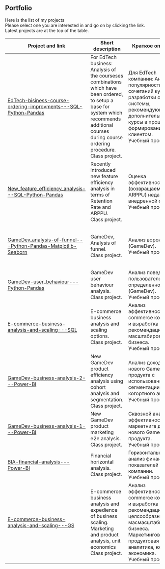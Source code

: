 ## Portfolio
Here is the list of my projects  
Please select one you are interested in and go on by clicking the link.   
Latest projects are at the top of the table.

| Project and link | Short description | Краткое описание | Tools |
|---|---|---|---|
|[EdTech-bisiness-course-ordering-improvments---SQL-Python-Pandas](https://github.com/realseich/Complex-task--SQL-Python)|For EdTech business: Analysis of the courseses combinations which have been ordered, to setup a base for system which recommends additional courses during course ordering procedure.<br />Сlass project.| Для EdTech компании: Анализ популярности сочетаний курсов для разработки основы системы, рекомендующей дополнительные курсы в процессе формирования заказа клиентом.<br />Учебный проект.|PostgreSQL,<br />Python with Pandas, psycopg2, Matplotlib, Seaborn<br />(Jupyter Notebook)|
|[New_feature_efficiency_analysis---SQL-Python-Pandas](https://github.com/realseich/New_feature_efficiency_analysis---SQL-Python-Pandas)|Recently introduced new feature efficiency analysis in terms of Retention Rate and ARPPU.<br />Сlass project.| Оценка эффективности (возвращаемость, ARPPU) недавно внедренной фичи.<br />Учебный проект.|PostgreSQL,<br />Python with Pandas, NumPy, psycopg2, Matplotlib, Seaborn<br />(Jupyter Notebook)|
|[GameDev_analysis-of-funnel---Python-Pandas-Matplotlib-Seaborn](https://github.com/realseich/GameDev_analysis-of-funnel---Python-Pandas-Matplotlib-Seaborn)|GameDev, Analysis of funnel.<br />Сlass project.| Анализ воронки (GameDev).<br />Учебный проект.|Python with Pandas,<br />Matplotlib and Seaborn<br />(Jupyter Notebook)|
|[GameDev-user_behaviour---Python-Pandas](https://github.com/realseich/GameDev-user_behaviour---Python-Pandas)|GameDev user behaviour analysis.<br />Сlass project.| Анализ поведения пользователей определенной игры (GameDev).<br />Учебный проект.|Python with Pandas<br />(Jupyter Notebook)|
|[E-commerce-business-analysis-and-scaling---SQL](https://github.com/realseich/E-commerce-business-analysis-and-scaling---SQL)|E-commerce business analysis and scaling options.<br />Class project.| Анализ эффективности E-commerce компании и выработка рекомендаций по масштабированию бизнеса.<br />Учебный проект.|PostgreSQL,<br />Metabase for visualization|
|[GameDev-business-analysis-2---Power-BI](https://github.com/realseich/GameDev-business-analysis---Power-BI)|New GameDev product efficiency analysis using cohort analysis and segmentation.<br />Class project.| Анализ доходности нового GameDev продукта с использованием сегментации и когортного анализа.<br />Учебный проект.|MS Power BI|
|[GameDev-business-analysis-1---Power-BI](https://github.com/realseich/GameDev-business-analysis-1---Power-BI)|New GameDev product marketing e2e analysis.<br />Class project.| Сквозной анализ эффективности маркетнига для нового GameDev продукта.<br />Учебный проект.|MS Power BI|
|[BIA-financial-analysis---Power-BI](https://github.com/realseich/BIA-financial-analysis---Power-BI)|Financial horizontal analysis.<br />Class project.| Горизонтальный анализ финансовых показателей компании.<br />Учебный проект.|MS Power BI|
|[E-commerce-business-analysis-and-scaling---GS](https://github.com/realseich/E-commerce-business-analysis-and-scaling---GS)|E-commerce business analysis and expedience of business scaling.<br />Marketing and product analysis, unit economics<br />Class project.| Анализ эффективности E-commerce компании и выработка рекомендаций по целсообразности масмасштабирования бизнеса.<br />Маркетинговая и продуктовая аналитика, юнит-экономика.<br />Учебный проект.|Google Sheets|
